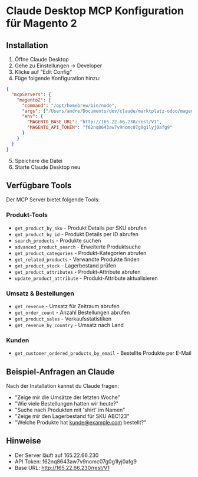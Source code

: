 # Claude Desktop MCP Konfiguration für Magento 2

## Installation

1. Öffne Claude Desktop
2. Gehe zu Einstellungen → Developer
3. Klicke auf "Edit Config"
4. Füge folgende Konfiguration hinzu:

```json
{
  "mcpServers": {
    "magento2": {
      "command": "/opt/homebrew/bin/node",
      "args": ["/Users/andre/Documents/dev/claude/marktplatz-odoo/magento2-mcp/mcp-server.js"],
      "env": {
        "MAGENTO_BASE_URL": "http://165.22.66.230/rest/V1",
        "MAGENTO_API_TOKEN": "f62nq8643aw7v9nomc07g0g1lyj0afg9"
      }
    }
  }
}
```

5. Speichere die Datei
6. Starte Claude Desktop neu

## Verfügbare Tools

Der MCP Server bietet folgende Tools:

### Produkt-Tools
- `get_product_by_sku` - Produkt Details per SKU abrufen
- `get_product_by_id` - Produkt Details per ID abrufen
- `search_products` - Produkte suchen
- `advanced_product_search` - Erweiterte Produktsuche
- `get_product_categories` - Produkt-Kategorien abrufen
- `get_related_products` - Verwandte Produkte finden
- `get_product_stock` - Lagerbestand prüfen
- `get_product_attributes` - Produkt-Attribute abrufen
- `update_product_attribute` - Produkt-Attribute aktualisieren

### Umsatz & Bestellungen
- `get_revenue` - Umsatz für Zeitraum abrufen
- `get_order_count` - Anzahl Bestellungen abrufen
- `get_product_sales` - Verkaufsstatistiken
- `get_revenue_by_country` - Umsatz nach Land

### Kunden
- `get_customer_ordered_products_by_email` - Bestellte Produkte per E-Mail

## Beispiel-Anfragen an Claude

Nach der Installation kannst du Claude fragen:

- "Zeige mir die Umsätze der letzten Woche"
- "Wie viele Bestellungen hatten wir heute?"
- "Suche nach Produkten mit 'shirt' im Namen"
- "Zeige mir den Lagerbestand für SKU ABC123"
- "Welche Produkte hat kunde@example.com bestellt?"

## Hinweise

- Der Server läuft auf 165.22.66.230
- API Token: f62nq8643aw7v9nomc07g0g1lyj0afg9
- Base URL: http://165.22.66.230/rest/V1